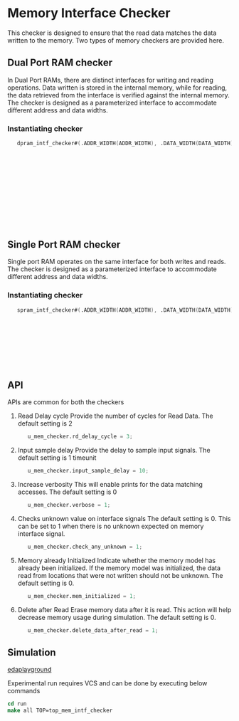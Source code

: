 # Memory Interface Checker
This checker is designed to ensure that the read data matches the data written to the memory. Two types of memory checkers are provided here.

## Dual Port RAM checker
In Dual Port RAMs, there are distinct interfaces for writing and reading operations. Data written is stored in the internal memory, while for reading, the data retrieved from the interface is verified against the internal memory. The checker is designed as a parameterized interface to accommodate different address and data widths.

### Instantiating checker
```verilog
   dpram_intf_checker#(.ADDR_WIDTH(ADDR_WIDTH), .DATA_WIDTH(DATA_WIDTH))        u_dpram_checker(.clk      (clk),
                                                                                                .wr_cs    (dp_wr_cs),
                                                                                                .wr_addr  (dp_wr_addr),
                                                                                                .wr_data  (dp_wr_data),
                                                                                                                      
                                                                                                .rd_cs    (dp_rd_cs),
                                                                                                .rd_addr  (dp_rd_addr),
                                                                                                .rd_data  (dp_rd_data),
                                                                                                                      
                                                                                                .ecccorr  (dp_ecccorr),
                                                                                                .eccderr  (dp_eccderr) 

                                                                                               );
```


## Single Port RAM checker
Single port RAM operates on the same interface for both writes and reads. The checker is designed as a parameterized interface to accommodate different address and data widths.

### Instantiating checker
```verilog
   spram_intf_checker#(.ADDR_WIDTH(ADDR_WIDTH), .DATA_WIDTH(DATA_WIDTH))        u_spram_checker(.clk          (clk),
                                                                                                .cs           (sp_cs),
                                                                                                .we           (sp_we),
                                                                                                .addr         (sp_addr),
                                                                                                .wr_data      (sp_wr_data),
                                                                                                .rd_data      (sp_rd_data),
                                                                                                                          
                                                                                                .ecccorr      (sp_ecccorr),
                                                                                                .eccderr      (sp_eccderr) 
```

## API
APIs are common for both the checkers

1. Read Delay cycle
   Provide the number of cycles for Read Data. 
   The default setting is 2
   ```verilog
      u_mem_checker.rd_delay_cycle = 3;
   ```
1. Input sample delay
   Provide the delay to sample input signals.
   The default setting is 1 timeunit
   ```verilog
      u_mem_checker.input_sample_delay = 10;
   ```
1. Increase verbosity
   This will enable prints for the data matching accesses.
   The default setting is 0
   ```verilog
      u_mem_checker.verbose = 1;
   ```
1. Checks unknown value on interface signals
   The default setting is 0. This can be set to 1 when there is no unknown expected on memory interface signal.
   ```verilog
      u_mem_checker.check_any_unknown = 1;
   ```
1. Memory already Initialized
   Indicate whether the memory model has already been initialized. If the memory model was initialized, the data read from locations that were not written should not be unknown.
   The default setting is 0.
   ```verilog
      u_mem_checker.mem_initialized = 1;
   ```
1. Delete after Read
   Erase memory data after it is read. This action will help decrease memory usage during simulation. 
   The default setting is 0.
   ```verilog
      u_mem_checker.delete_data_after_read = 1;
   ```

## Simulation
[edaplayground](https://edaplayground.com/x/rZTY)

Experimental run requires VCS and can be done by executing below commands

```csh
cd run
make all TOP=top_mem_intf_checker
```
